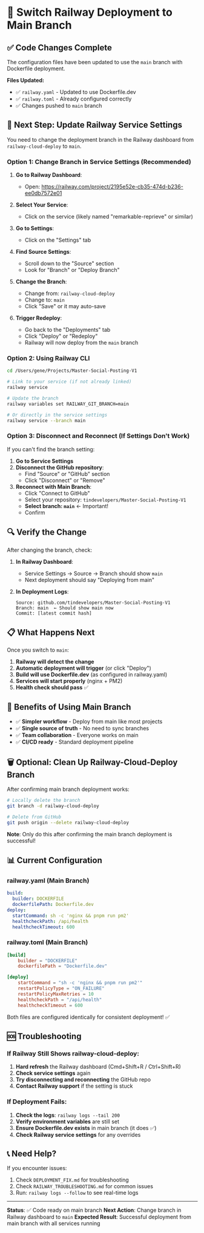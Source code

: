 # 🔄 Switch Railway Deployment to Main Branch

## ✅ Code Changes Complete

The configuration files have been updated to use the `main` branch with Dockerfile deployment.

**Files Updated:**
- ✅ `railway.yaml` - Updated to use Dockerfile.dev
- ✅ `railway.toml` - Already configured correctly
- ✅ Changes pushed to `main` branch

## 🎯 Next Step: Update Railway Service Settings

You need to change the deployment branch in the Railway dashboard from `railway-cloud-deploy` to `main`.

### Option 1: Change Branch in Service Settings (Recommended)

1. **Go to Railway Dashboard**:
   - Open: https://railway.com/project/2195e52e-cb35-474d-b236-ee0db7572e01

2. **Select Your Service**:
   - Click on the service (likely named "remarkable-reprieve" or similar)

3. **Go to Settings**:
   - Click on the "Settings" tab

4. **Find Source Settings**:
   - Scroll down to the "Source" section
   - Look for "Branch" or "Deploy Branch"

5. **Change the Branch**:
   - Change from: `railway-cloud-deploy`
   - Change to: `main`
   - Click "Save" or it may auto-save

6. **Trigger Redeploy**:
   - Go back to the "Deployments" tab
   - Click "Deploy" or "Redeploy"
   - Railway will now deploy from the `main` branch

### Option 2: Using Railway CLI

```bash
cd /Users/gene/Projects/Master-Social-Posting-V1

# Link to your service (if not already linked)
railway service

# Update the branch
railway variables set RAILWAY_GIT_BRANCH=main

# Or directly in the service settings
railway service --branch main
```

### Option 3: Disconnect and Reconnect (If Settings Don't Work)

If you can't find the branch setting:

1. **Go to Service Settings**
2. **Disconnect the GitHub repository**:
   - Find "Source" or "GitHub" section
   - Click "Disconnect" or "Remove"
3. **Reconnect with Main Branch**:
   - Click "Connect to GitHub"
   - Select your repository: `tindevelopers/Master-Social-Posting-V1`
   - **Select branch: `main`** ← Important!
   - Confirm

## 🔍 Verify the Change

After changing the branch, check:

1. **In Railway Dashboard**:
   - Service Settings → Source → Branch should show `main`
   - Next deployment should say "Deploying from main"

2. **In Deployment Logs**:
   ```
   Source: github.com/tindevelopers/Master-Social-Posting-V1
   Branch: main  ← Should show main now
   Commit: [latest commit hash]
   ```

## 📋 What Happens Next

Once you switch to `main`:

1. **Railway will detect the change**
2. **Automatic deployment will trigger** (or click "Deploy")
3. **Build will use Dockerfile.dev** (as configured in railway.yaml)
4. **Services will start properly** (nginx + PM2)
5. **Health check should pass** ✅

## 🎉 Benefits of Using Main Branch

- ✅ **Simpler workflow** - Deploy from main like most projects
- ✅ **Single source of truth** - No need to sync branches
- ✅ **Team collaboration** - Everyone works on main
- ✅ **CI/CD ready** - Standard deployment pipeline

## 🗑️ Optional: Clean Up Railway-Cloud-Deploy Branch

After confirming main branch deployment works:

```bash
# Locally delete the branch
git branch -d railway-cloud-deploy

# Delete from GitHub
git push origin --delete railway-cloud-deploy
```

**Note**: Only do this after confirming the main branch deployment is successful!

## 📊 Current Configuration

### railway.yaml (Main Branch)
```yaml
build:
  builder: DOCKERFILE
  dockerfilePath: Dockerfile.dev
deploy:
  startCommand: sh -c 'nginx && pnpm run pm2'
  healthcheckPath: /api/health
  healthcheckTimeout: 600
```

### railway.toml (Main Branch)
```toml
[build]
    builder = "DOCKERFILE"
    dockerfilePath = "Dockerfile.dev"

[deploy]
    startCommand = "sh -c 'nginx && pnpm run pm2'"
    restartPolicyType = "ON_FAILURE"
    restartPolicyMaxRetries = 10
    healthcheckPath = "/api/health"
    healthcheckTimeout = 600
```

Both files are configured identically for consistent deployment! ✅

## 🆘 Troubleshooting

### If Railway Still Shows railway-cloud-deploy:

1. **Hard refresh** the Railway dashboard (Cmd+Shift+R / Ctrl+Shift+R)
2. **Check service settings** again
3. **Try disconnecting and reconnecting** the GitHub repo
4. **Contact Railway support** if the setting is stuck

### If Deployment Fails:

1. **Check the logs**: `railway logs --tail 200`
2. **Verify environment variables** are still set
3. **Ensure Dockerfile.dev exists** in main branch (it does ✅)
4. **Check Railway service settings** for any overrides

## 📞 Need Help?

If you encounter issues:
1. Check `DEPLOYMENT_FIX.md` for troubleshooting
2. Check `RAILWAY_TROUBLESHOOTING.md` for common issues
3. Run: `railway logs --follow` to see real-time logs

---

**Status**: ✅ Code ready on main branch
**Next Action**: Change branch in Railway dashboard to `main`
**Expected Result**: Successful deployment from main branch with all services running
